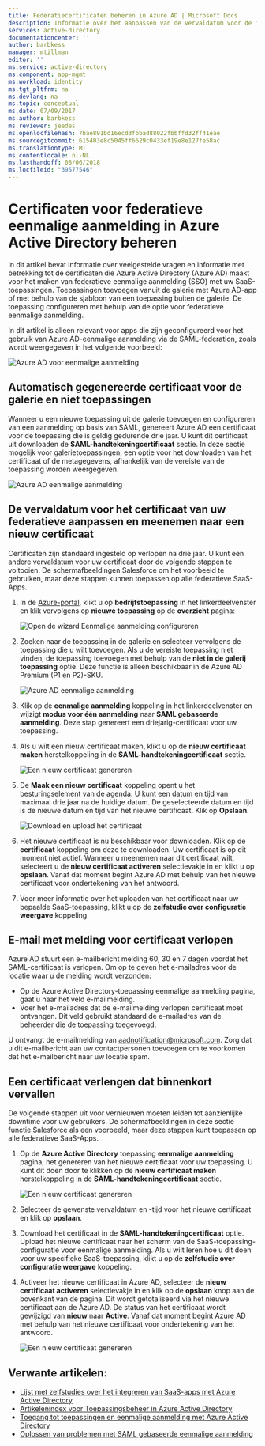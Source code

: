 ```yaml
---
title: Federatiecertificaten beheren in Azure AD | Microsoft Docs
description: Informatie over het aanpassen van de vervaldatum voor de federatiecertificaten en het vernieuwen van certificaten die binnenkort vervallen.
services: active-directory
documentationcenter: ''
author: barbkess
manager: mtillman
editor: ''
ms.service: active-directory
ms.component: app-mgmt
ms.workload: identity
ms.tgt_pltfrm: na
ms.devlang: na
ms.topic: conceptual
ms.date: 07/09/2017
ms.author: barbkess
ms.reviewer: jeedes
ms.openlocfilehash: 7bae891bd16ecd3fbbad88022fbbffd32ff41eae
ms.sourcegitcommit: 615403e8c5045ff6629c0433ef19e8e127fe58ac
ms.translationtype: MT
ms.contentlocale: nl-NL
ms.lasthandoff: 08/06/2018
ms.locfileid: "39577546"
---
```

# <a name="manage-certificates-for-federated-single-sign-on-in-azure-active-directory"></a>Certificaten voor federatieve eenmalige aanmelding in Azure Active Directory beheren
In dit artikel bevat informatie over veelgestelde vragen en informatie met betrekking tot de certificaten die Azure Active Directory (Azure AD) maakt voor het maken van federatieve eenmalige aanmelding (SSO) met uw SaaS-toepassingen. Toepassingen toevoegen vanuit de galerie met Azure AD-app of met behulp van de sjabloon van een toepassing buiten de galerie. De toepassing configureren met behulp van de optie voor federatieve eenmalige aanmelding.

In dit artikel is alleen relevant voor apps die zijn geconfigureerd voor het gebruik van Azure AD-eenmalige aanmelding via de SAML-federation, zoals wordt weergegeven in het volgende voorbeeld:

![Azure AD voor eenmalige aanmelding](./media/manage-certificates-for-federated-single-sign-on/saml_sso.PNG)

## <a name="auto-generated-certificate-for-gallery-and-non-gallery-applications"></a>Automatisch gegenereerde certificaat voor de galerie en niet toepassingen
Wanneer u een nieuwe toepassing uit de galerie toevoegen en configureren van een aanmelding op basis van SAML, genereert Azure AD een certificaat voor de toepassing die is geldig gedurende drie jaar. U kunt dit certificaat uit downloaden de **SAML-handtekeningcertificaat** sectie. In deze sectie mogelijk voor galerietoepassingen, een optie voor het downloaden van het certificaat of de metagegevens, afhankelijk van de vereiste van de toepassing worden weergegeven.

![Azure AD eenmalige aanmelding](./media/manage-certificates-for-federated-single-sign-on/saml_certificate_download.png)

## <a name="customize-the-expiration-date-for-your-federation-certificate-and-roll-it-over-to-a-new-certificate"></a>De vervaldatum voor het certificaat van uw federatieve aanpassen en meenemen naar een nieuw certificaat
Certificaten zijn standaard ingesteld op verlopen na drie jaar. U kunt een andere vervaldatum voor uw certificaat door de volgende stappen te voltooien.
De schermafbeeldingen Salesforce om het voorbeeld te gebruiken, maar deze stappen kunnen toepassen op alle federatieve SaaS-Apps.

1. In de [Azure-portal](https://aad.portal.azure.com), klikt u op **bedrijfstoepassing** in het linkerdeelvenster en klik vervolgens op **nieuwe toepassing** op de **overzicht** pagina:

   ![Open de wizard Eenmalige aanmelding configureren](./media/manage-certificates-for-federated-single-sign-on/enterprise_application_new_application.png)

2. Zoeken naar de toepassing in de galerie en selecteer vervolgens de toepassing die u wilt toevoegen. Als u de vereiste toepassing niet vinden, de toepassing toevoegen met behulp van de **niet in de galerij toepassing** optie. Deze functie is alleen beschikbaar in de Azure AD Premium (P1 en P2)-SKU.

    ![Azure AD eenmalige aanmelding](./media/manage-certificates-for-federated-single-sign-on/add_gallery_application.png)

3. Klik op de **eenmalige aanmelding** koppeling in het linkerdeelvenster en wijzigt **modus voor één aanmelding** naar **SAML gebaseerde aanmelding**. Deze stap genereert een driejarig-certificaat voor uw toepassing.

4. Als u wilt een nieuw certificaat maken, klikt u op de **nieuw certificaat maken** herstelkoppeling in de **SAML-handtekeningcertificaat** sectie.

    ![Een nieuw certificaat genereren](./media/manage-certificates-for-federated-single-sign-on/create_new_certficate.png)

5. De **Maak een nieuw certificaat** koppeling opent u het besturingselement van de agenda. U kunt een datum en tijd van maximaal drie jaar na de huidige datum. De geselecteerde datum en tijd is de nieuwe datum en tijd van het nieuwe certificaat. Klik op **Opslaan**.

    ![Download en upload het certificaat](./media/manage-certificates-for-federated-single-sign-on/certifcate_date_selection.PNG)

6. Het nieuwe certificaat is nu beschikbaar voor downloaden. Klik op de **certificaat** koppeling om deze te downloaden. Uw certificaat is op dit moment niet actief. Wanneer u meenemen naar dit certificaat wilt, selecteert u de **nieuw certificaat activeren** selectievakje in en klikt u op **opslaan**. Vanaf dat moment begint Azure AD met behulp van het nieuwe certificaat voor ondertekening van het antwoord.

7.  Voor meer informatie over het uploaden van het certificaat naar uw bepaalde SaaS-toepassing, klikt u op de **zelfstudie over configuratie weergave** koppeling.

## <a name="certificate-expiration-notification-email"></a>E-mail met melding voor certificaat verlopen

Azure AD stuurt een e-mailbericht melding 60, 30 en 7 dagen voordat het SAML-certificaat is verlopen. Om op te geven het e-mailadres voor de locatie waar u de melding wordt verzonden:

- Op de Azure Active Directory-toepassing eenmalige aanmelding pagina, gaat u naar het veld e-mailmelding.
- Voer het e-mailadres dat de e-mailmelding verlopen certificaat moet ontvangen. Dit veld gebruikt standaard de e-mailadres van de beheerder die de toepassing toegevoegd.

U ontvangt de e-mailmelding van aadnotification@microsoft.com. Zorg dat u dit e-mailbericht aan uw contactpersonen toevoegen om te voorkomen dat het e-mailbericht naar uw locatie spam. 

## <a name="renew-a-certificate-that-will-soon-expire"></a>Een certificaat verlengen dat binnenkort vervallen
De volgende stappen uit voor vernieuwen moeten leiden tot aanzienlijke downtime voor uw gebruikers. De schermafbeeldingen in deze sectie functie Salesforce als een voorbeeld, maar deze stappen kunt toepassen op alle federatieve SaaS-Apps.

1. Op de **Azure Active Directory** toepassing **eenmalige aanmelding** pagina, het genereren van het nieuwe certificaat voor uw toepassing. U kunt dit doen door te klikken op de **nieuw certificaat maken** herstelkoppeling in de **SAML-handtekeningcertificaat** sectie.

    ![Een nieuw certificaat genereren](./media/manage-certificates-for-federated-single-sign-on/create_new_certficate.png)

2. Selecteer de gewenste vervaldatum en -tijd voor het nieuwe certificaat en klik op **opslaan**.

3. Download het certificaat in de **SAML-handtekeningcertificaat** optie. Upload het nieuwe certificaat naar het scherm van de SaaS-toepassing-configuratie voor eenmalige aanmelding. Als u wilt leren hoe u dit doen voor uw specifieke SaaS-toepassing, klikt u op de **zelfstudie over configuratie weergave** koppeling.
   
4. Activeer het nieuwe certificaat in Azure AD, selecteer de **nieuw certificaat activeren** selectievakje in en klik op de **opslaan** knop aan de bovenkant van de pagina. Dit wordt getotaliseerd via het nieuwe certificaat aan de Azure AD. De status van het certificaat wordt gewijzigd van **nieuw** naar **Active**. Vanaf dat moment begint Azure AD met behulp van het nieuwe certificaat voor ondertekening van het antwoord. 
   
    ![Een nieuw certificaat genereren](./media/manage-certificates-for-federated-single-sign-on/new_certificate_download.png)

## <a name="related-articles"></a>Verwante artikelen:
* [Lijst met zelfstudies over het integreren van SaaS-apps met Azure Active Directory](../saas-apps/tutorial-list.md)
* [Artikelenindex voor Toepassingsbeheer in Azure Active Directory](../active-directory-apps-index.md)
* [Toegang tot toepassingen en eenmalige aanmelding met Azure Active Directory](what-is-single-sign-on.md)
* [Oplossen van problemen met SAML gebaseerde eenmalige aanmelding](../develop/howto-v1-debug-saml-sso-issues.md)
